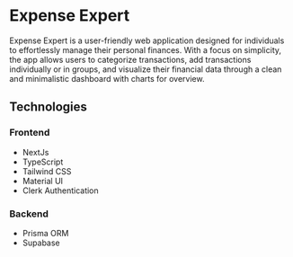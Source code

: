 # Expense Expert
Expense Expert is a user-friendly web application designed for individuals to effortlessly manage their personal finances. With a focus on simplicity, the app allows users to categorize transactions, add transactions individually or in groups, and visualize their financial data through a clean and minimalistic dashboard with charts for overview.
  ## Technologies
  ### Frontend
  - NextJs
  - TypeScript
  - Tailwind CSS
  - Material UI
  - Clerk Authentication
  ### Backend
  - Prisma ORM
  - Supabase
